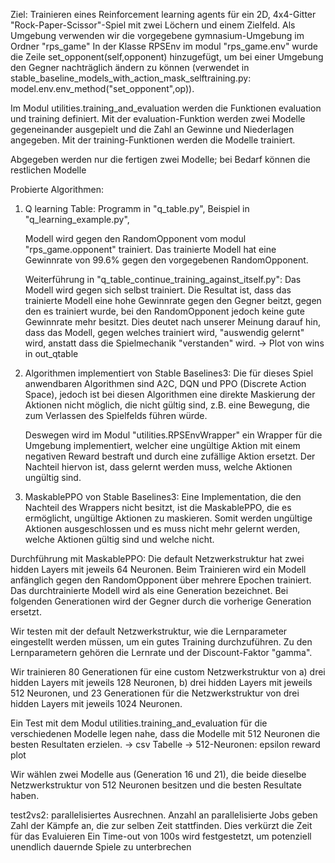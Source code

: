 Ziel:
Trainieren eines Reinforcement learning agents für ein 2D, 4x4-Gitter "Rock-Paper-Scissor"-Spiel mit zwei Löchern und einem Zielfeld.
Als Umgebung verwenden wir die vorgegebene gymnasium-Umgebung im Ordner "rps_game"
In der Klasse RPSEnv im modul "rps_game.env" wurde die Zeile set_opponent(self,opponent) hinzugefügt, um bei einer Umgebung den Gegner nachträglich ändern zu können (verwendet in stable_baseline_models_with_action_mask_selftraining.py: model.env.env_method("set_opponent",op)).

Im Modul utilities.training_and_evaluation werden die Funktionen evaluation und training definiert. Mit der evaluation-Funktion werden zwei Modelle gegeneinander ausgepielt und die Zahl an Gewinne und Niederlagen angegeben.
Mit der training-Funktionen werden die Modelle trainiert.

Abgegeben werden nur die fertigen zwei Modelle; bei Bedarf können die restlichen Modelle 

Probierte Algorithmen:
1. Q learning Table: 
    Programm in "q_table.py",
    Beispiel in "q_learning_example.py",

    Modell wird gegen den RandomOpponent vom modul "rps_game.opponent" trainiert. 
    Das trainierte Modell hat eine Gewinnrate von 99.6% gegen den vorgegebenen RandomOpponent. 

    Weiterführung in "q_table_continue_training_against_itself.py": Das Modell wird gegen sich selbst trainiert.
    Die Resultat ist, dass das trainierte Modell eine hohe Gewinnrate gegen den Gegner beitzt, gegen den es trainiert wurde, bei den RandomOpponent jedoch keine gute Gewinnrate mehr besitzt. 
    Dies deutet nach unserer Meinung darauf hin, dass das Modell, gegen welches trainiert wird, "auswendig gelernt" wird, anstatt dass die Spielmechanik "verstanden" wird. 
    -> Plot von wins in out_qtable

2. Algorithmen implementiert von Stable Baselines3:
    Die für dieses Spiel anwendbaren Algorithmen sind A2C, DQN und PPO (Discrete Action Space), jedoch ist bei diesen Algorithmen eine direkte Maskierung der Aktionen nicht möglich, die nicht gültig sind, z.B. eine Bewegung, die zum Verlassen des Spielfelds führen würde.
    
    Deswegen wird im Modul "utilities.RPSEnvWrapper" ein Wrapper für die Umgebung implementiert, welcher eine ungültige Aktion mit einem negativen Reward bestraft und durch eine zufällige Aktion ersetzt.
    Der Nachteil hiervon ist, dass gelernt werden muss, welche Aktionen ungültig sind.
    
3. MaskablePPO von Stable Baselines3:
    Eine Implementation, die den Nachteil des Wrappers nicht besitzt, ist die MaskablePPO, die es ermöglicht, ungültige Aktionen zu maskieren. Somit werden ungültige Aktionen ausgeschlossen und es muss nicht mehr gelernt werden, welche Aktionen gültig sind und welche nicht.
    
Durchführung mit MaskablePPO:
Die default Netzwerkstruktur hat zwei hidden Layers mit jeweils 64 Neuronen.
Beim Trainieren wird ein Modell anfänglich gegen den RandomOpponent über mehrere Epochen trainiert. Das durchtrainierte Modell wird als eine Generation bezeichnet. Bei folgenden Generationen wird der Gegner durch die vorherige Generation ersetzt.

Wir testen mit der default Netzwerkstruktur, wie die Lernparameter eingestellt werden müssen, um ein gutes Training durchzuführen. Zu den Lernparametern gehören die Lernrate und der Discount-Faktor "gamma".

Wir trainieren 80 Generationen für eine custom Netzwerkstruktur von a) drei hidden Layers mit jeweils 128 Neuronen, b) drei hidden Layers mit jeweils 512 Neuronen, und 23 Generationen für die Netzwerkstruktur von drei hidden Layers mit jeweils 1024 Neuronen.

Ein Test mit dem Modul utilities.training_and_evaluation für die verschiedenen Modelle legen nahe, dass die Modelle mit 512 Neuronen die besten Resultaten erzielen.
-> csv Tabelle
-> 512-Neuronen: epsilon reward plot

Wir wählen zwei Modelle aus (Generation 16 und 21), die beide dieselbe Netzwerkstruktur von 512 Neuronen besitzen und die besten Resultate haben.


test2vs2: parallelisiertes Ausrechnen. Anzahl an parallelisierte Jobs geben Zahl der Kämpfe an, die zur selben Zeit stattfinden. Dies verkürzt die Zeit für das Evaluieren
Ein Time-out von 100s wird festgestetzt, um potenziell unendlich dauernde Spiele zu unterbrechen




